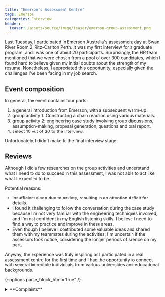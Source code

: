 ```yaml
---
title: "Emerson's Assessment Centre"
tags: Emerson
categories: Interview
header:
  teaser: /assets/source/image/teaser/emerson-group-assessment.png
---
```



Last Tuesday, I participated in Emerson Australia's assessment day at Swan River Room 2, Ritz-Carlton Perth. It was my first interview for a graduate program, and I was one of about 20 participants. Surprisingly, the HR team mentioned that we were chosen from a pool of over 300 candidates, which I found hard to believe given my initial doubts about the strength of my resume. Nonetheless, I appreciated this opportunity, especially given the challenges I've been facing in my job search.

## Event composition

In general, the event contains four parts:
1. a general introduction from Emerson, with a subsequent warm-up.
2. group activity 1: Constructing a chain reaction using various materials.
3. group activity 2: engineering case study involving group discussions, assumption-making, proposal generation, questions and oral report.
4. select 10 out of 20 to the interview.

Unfortunately, I didn't make to the final interview stage.

## Reviews

Although I did a few researches on the group activities and understand what I need to do to succeed in this assessment, 
I was not able to act like what I expected to be. 

Potential reasons:
 - Insufficient sleep due to anxiety, resulting in an attention deficit for details.
 - I found it challenging to follow the conversation during the case study because I'm not very familiar with the engineering techniques involved, and I'm not confident in my English listening skills. I believe I need to find a way to practice and improve in these areas.
 - Even though I believe I contributed some valuable ideas and shared them with my teammates during the activities, I'm uncertain if the assessors took notice, considering the longer periods of silence on my part.


Anyway, the experience was truly inspiring as I participated in a real assessment centre for the first time and 
I had the opportunity to connect with several incredible individuals from various universities and educational backgrounds.

{::options parse_block_html="true" /}

<details close markdown="1">
<summary> **Complaints**
</summary>
The assessment process is quite frustrating and annoying; The HR team often tried to be pleasant and polite, but they rarely communicated the number of positions available or their specific selection criteria, leaving candidates in the dark until a merciless rejection. I must admit that there were a few strong candidates who were not only talkative but also highly skilled at effective communication when dealing with tasks. It seemed like they had encountered similar situations before, which was somewhat frustrating for me, as I felt like I was merely used to highlight their abilities. I often wonder who was the first person to employ such a seemingly meaningless method for selecting candidates. Honestly, I don't know if I had another chance to attend such assessment event, but I don't wanna attend such event anymore.
</details>
